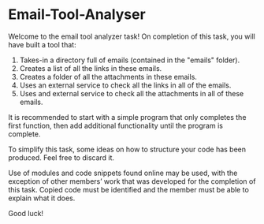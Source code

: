 # Email-Tool-Analyser

Welcome to the email tool analyzer task!
On completion of this task, you will have built a tool that:

1.  Takes-in a directory full of emails (contained in the "emails" folder).
2.  Creates a list of all the links in these emails.
3.  Creates a folder of all the attachments in these emails.
4.  Uses an external service to check all the links in all of the emails.
5.  Uses and external service to check all the attachments in all of these emails.

It is recommended to start with a simple program that only completes the first function, then add additional functionality until the program is complete.

To simplify this task, some ideas on how to structure your code has been produced. Feel free to discard it.

Use of modules and code snippets found online may be used, with the exception of other members’ work that was developed for the completion of this task. Copied code must be identified and the member must be able to explain what it does.

Good luck!
